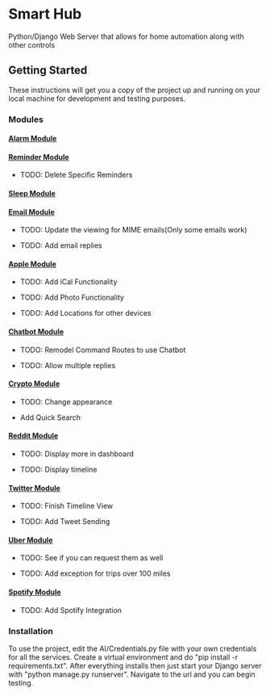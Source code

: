 # Smart Hub

Python/Django Web Server that allows for home automation along with other controls

## Getting Started

These instructions will get you a copy of the project up and running on your local machine for development and testing purposes.

### Modules

#### [Alarm Module](alarm-module.md)

#### [Reminder Module](reminder-module.md)

* TODO: Delete Specific Reminders

#### [Sleep Module](sleep-module.md)

#### [Email Module](email-module.md)

* TODO: Update the viewing for MIME emails(Only some emails work)

* TODO: Add email replies

#### [Apple Module](apple-module.md)

* TODO: Add iCal Functionality

* TODO: Add Photo Functionality

* TODO: Add Locations for other devices

#### [Chatbot Module](chatbot-module.md)

* TODO: Remodel Command Routes to use Chatbot

* TODO: Allow multiple replies

#### [Crypto Module](crypto-module.md)

* TODO: Change appearance

* Add Quick Search

#### [Reddit Module](chatbot-module.md)

* TODO: Display more in dashboard

* TODO: Display timeline

#### [Twitter Module](twitter-module.md)

* TODO: Finish Timeline View

* TODO: Add Tweet Sending

#### [Uber Module](uber-module.md)

* TODO: See if you can request them as well

* TODO: Add exception for trips over 100 miles

#### [Spotify Module](chatbot-module.md)

* TODO: Add Spotify Integration


### Installation

To use the project, edit the AI/Credentials.py file with your own credentials for all the services.
Create a virtual environment and do "pip install -r requirements.txt".
After everything installs then just start your Django server with "python manage.py runserver".
Navigate to the url and you can begin testing.
